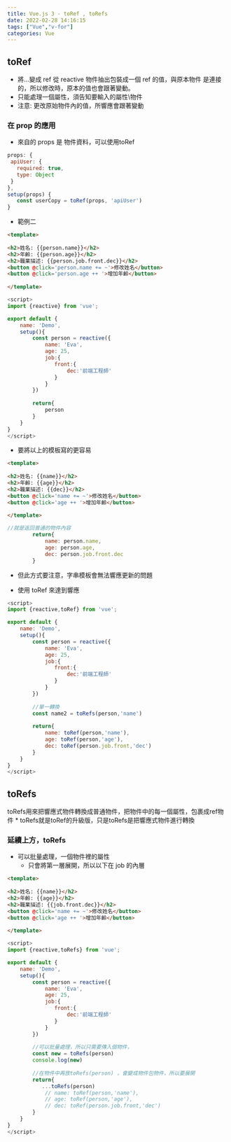 ```yaml
---
title: Vue.js 3 - toRef , toRefs
date: 2022-02-28 14:16:15
tags: ["Vue","v-for"] 
categories: Vue
---
```


## toRef
* 將...變成 ref
從 reactive 物件抽出包裝成一個 ref 的值，與原本物件 是連接的，所以修改時，原本的值也會跟著變動。
* 只能處理一個屬性，須告知要輸入的屬性\物件
* 注意: 更改原始物件內的值，所響應會跟著變動

### 在 prop 的應用
* 來自的 props 是 物件資料，可以使用toRef
```javascript
props: {
 apiUser: {
   required: true,
   type: Object
 }
},
setup(props) {
   const userCopy = toRef(props, 'apiUser')
}
```
* 範例二

```html
<template>
    
<h2>姓名: {{person.name}}</h2>
<h2>年齡: {{person.age}}</h2>
<h2>職業描述: {{person.job.front.dec}}</h2>
<button @click='person.name += ~'>修改姓名</button>
<button @click='person.age ++ '>增加年齡</button>
    
</template>

```
```javascript
<script>
import {reactive} from 'vue';

export default {
    name: 'Demo',
    setup(){
        const person = reactive({
            name: 'Eva',
            age: 25,
            job:{
               front:{
                   dec:'前端工程師'
               }
            }
        })
        
        return{
            person
        }
    }
}
</script>
```
* 要將以上的模板寫的更容易

```html
<template>
    
<h2>姓名: {{name}}</h2>
<h2>年齡: {{age}}</h2>
<h2>職業描述: {{dec}}</h2>
<button @click='name += ~'>修改姓名</button>
<button @click='age ++ '>增加年齡</button>
    
</template>

```

```javascript
//就是返回普通的物件內容
        return{
            name: person.name,
            age: person.age,
            dec: person.job.front.dec
        }
```
* 但此方式要注意，字串模板會無法響應更新的問題

* 使用 toRef 來達到響應

```javascript
<script>
import {reactive,toRef} from 'vue';

export default {
    name: 'Demo',
    setup(){
        const person = reactive({
            name: 'Eva',
            age: 25,
            job:{
               front:{
                   dec:'前端工程師'
               }
            }
        })
        
        //單一轉換
        const name2 = toRefs(person,'name')
        
        return{
            name: toRef(person,'name'),
            age: toRef(person,'age'),
            dec: toRef(person.job.front,'dec')
        }
    }
}
</script>
```


## toRefs
toRefs用來把響應式物件轉換成普通物件，把物件中的每一個屬性，包裹成ref物件
	* toRefs就是toRef的升級版，只是toRefs是把響應式物件進行轉換

### 延續上方，toRefs

* 可以批量處理，一個物件裡的屬性
    * 只會將第一層展開，所以以下在 job 的內層 

```html
<template>
    
<h2>姓名: {{name}}</h2>
<h2>年齡: {{age}}</h2>
<h2>職業描述: {{job.front.dec}}</h2>
<button @click='name += ~'>修改姓名</button>
<button @click='age ++ '>增加年齡</button>
    
</template>

```

```javascript
<script>
import {reactive,toRefs} from 'vue';

export default {
    name: 'Demo',
    setup(){
        const person = reactive({
            name: 'Eva',
            age: 25,
            job:{
               front:{
                   dec:'前端工程師'
               }
            }
        })
        
        //可以批量處理，所以只需要傳入個物件，
        const new = toRefs(person)
        console.log(new)
        
        //在物件中再放toRefs(person) ，會變成物件包物件，所以要展開
        return{
           ...toRefs(person)
            // name: toRef(person,'name'),
            // age: toRef(person,'age'),
            // dec: toRef(person.job.front,'dec')
        }
    }
}
</script>
```
